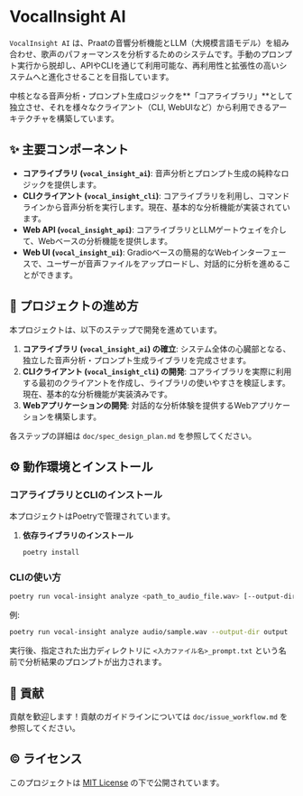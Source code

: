 # VocalInsight AI

`VocalInsight AI` は、Praatの音響分析機能とLLM（大規模言語モデル）を組み合わせ、歌声のパフォーマンスを分析するためのシステムです。手動のプロンプト実行から脱却し、APIやCLIを通じて利用可能な、再利用性と拡張性の高いシステムへと進化させることを目指しています。

中核となる音声分析・プロンプト生成ロジックを**「コアライブラリ」**として独立させ、それを様々なクライアント（CLI, WebUIなど）から利用できるアーキテクチャを構築しています。

## ✨ 主要コンポーネント

- **コアライブラリ (`vocal_insight_ai`)**: 音声分析とプロンプト生成の純粋なロジックを提供します。
- **CLIクライアント (`vocal_insight_cli`)**: コアライブラリを利用し、コマンドラインから音声分析を実行します。現在、基本的な分析機能が実装されています。
- **Web API (`vocal_insight_api`)**: コアライブラリとLLMゲートウェイを介して、Webベースの分析機能を提供します。
- **Web UI (`vocal_insight_ui`)**: Gradioベースの簡易的なWebインターフェースで、ユーザーが音声ファイルをアップロードし、対話的に分析を進めることができます。

## 🚀 プロジェクトの進め方

本プロジェクトは、以下のステップで開発を進めています。

1.  **コアライブラリ (`vocal_insight_ai`) の確立**: システム全体の心臓部となる、独立した音声分析・プロンプト生成ライブラリを完成させます。
2.  **CLIクライアント (`vocal_insight_cli`) の開発**: コアライブラリを実際に利用する最初のクライアントを作成し、ライブラリの使いやすさを検証します。現在、基本的な分析機能が実装済みです。
3.  **Webアプリケーションの開発**: 対話的な分析体験を提供するWebアプリケーションを構築します。

各ステップの詳細は `doc/spec_design_plan.md` を参照してください。

## ⚙️ 動作環境とインストール

### コアライブラリとCLIのインストール

本プロジェクトはPoetryで管理されています。

1.  **依存ライブラリのインストール**
    ```bash
    poetry install
    ```

### CLIの使い方

```bash
poetry run vocal-insight analyze <path_to_audio_file.wav> [--output-dir <output_directory>]
```

例:
```bash
poetry run vocal-insight analyze audio/sample.wav --output-dir output
```

実行後、指定された出力ディレクトリに `<入力ファイル名>_prompt.txt` という名前で分析結果のプロンプトが出力されます。

## 🤝 貢献

貢献を歓迎します！貢献のガイドラインについては `doc/issue_workflow.md` を参照してください。

## ©️ ライセンス

このプロジェクトは [MIT License](LICENSE) の下で公開されています。